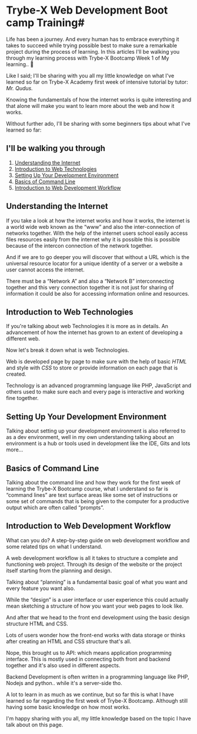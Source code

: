 # Trybe-X Web Development Boot camp Training#

Life has been a journey. And every human has to embrace everything it takes to succeed while trying possible best to make sure a remarkable project during the process of learning. In this articles I'll be walking you through my learning process with Trybe-X Bootcamp Week 1 of My learning.. 🤗

Like I said; I'll be sharing with you all my little knowledge on what I've learned so far on Trybe-X Academy first week of intensive tutorial by tutor: *Mr. Qudus.*

Knowing the fundamentals of how the internet works is quite interesting and that alone will make you want to learn more about the web and how it works.

Without further ado, I'll be sharing with some beginners tips about what I've learned so far:

## I'll be walking you through
1. [Understanding the Internet](#understanding-the-internet)
2. [Introduction to Web Technologies](#understanding-the-internet) 
3. [Setting Up Your Development Environment](#setting-up-your-development-environment)
4. [Basics of Command Line](#basics-of-command-line)
5. [Introduction to Web Development Workflow](#introduction-to-web-development-workflow)

## Understanding the Internet

If you take a look at how the internet works and how it works, the internet is a world wide web known as the “www” and also the inter-connection of networks together. With the help of the internet users school easily access files resources easily from the internet why it is possible this is possible because of the intercon connection of the network together.

And if we are to go deeper you will discover that without a URL which is the universal resource locator for a unique identity of a server or a website a user cannot access the internet.

There must be a “Network A” and also a “Network B” interconnecting together and this very connection together it is not just for sharing of information it could be also for accessing information online and resources.

## Introduction to Web Technologies

If you're talking about web Technologies it is more as in details. An advancement of how the internet has grown to an extent of developing a different web.

Now let's break it down what is web Technologies.

Web is developed page by page to make sure with the help of basic *HTML* and style with *CSS* to store or provide information on each page that is created.

Technology is an advanced programming language like PHP, JavaScript and others used to make sure each and every page is interactive and working fine together.

## Setting Up Your Development Environment

Talking about setting up your development environment is also referred to as a dev environment, well in my own understanding talking about an environment is a hub or tools used in development like the IDE, Gits and lots more…

## Basics of Command Line

Talking about the command line and how they work for the first week of learning the Trybe-X Bootcamp course, what I understand so far is “command lines” are text surface areas like some set of instructions or some set of commands that is being given to the computer for a productive output which are often called “prompts”.

## Introduction to Web Development Workflow

What can you do? A step-by-step guide on web development workflow and some related tips on what I understand.

A web development workflow is all it takes to structure a complete and functioning web project. Through its design of the website or the project itself starting from the planning and design.

Talking about “planning” is a fundamental basic goal of what you want and every feature you want also.

While the “design” is a user interface or user experience this could actually mean sketching a structure of how you want your web pages to look like.

And after that we head to the front end development using the basic design structure HTML and CSS.

Lots of users wonder how the front-end works with data storage or thinks after creating an HTML and CSS structure that's all.

Nope, this brought us to API: which means application programming interface. This is mostly used in connecting both front and backend together and it's also used in different aspects.

Backend Development is often written in a programming language like PHP, Nodejs and python.. while it's a server-side tho.

A lot to learn in as much as we continue, but so far this is what I have learned so far regarding the first week of Trybe-X Bootcamp. Although still having some basic knowledge on how most works.

I'm happy sharing with you all, my little knowledge based on the topic I have talk about on this page.